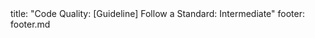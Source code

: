 <frontmatter>
title: "Code Quality: [Guideline] Follow a Standard: Intermediate"
footer: footer.md
</frontmatter>

<include src="unit-inPage-asFlat.md" boilerplate />